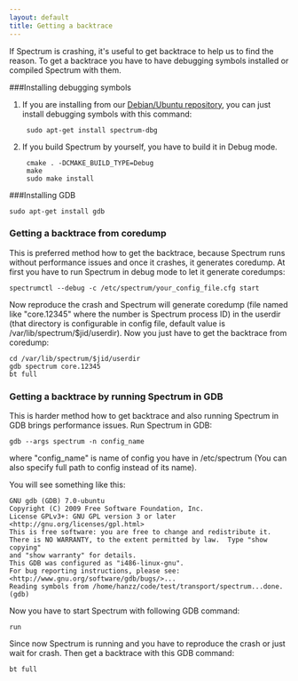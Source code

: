 ```yaml
---
layout: default
title: Getting a backtrace
---
```


If Spectrum is crashing, it's useful to get backtrace to help us to find the reason. To get
a backtrace you have to have debugging symbols installed or compiled Spectrum with them.

###Installing debugging symbols
1. If you are installing from our [Debian/Ubuntu repository](debian-ubuntu-installation.html), you can just install debugging symbols
with this command:

		sudo apt-get install spectrum-dbg

2. If you build Spectrum by yourself, you have to build it in Debug mode.

		cmake . -DCMAKE_BUILD_TYPE=Debug
		make
		sudo make install

###Installing GDB

	sudo apt-get install gdb

### Getting a backtrace from coredump
This is preferred method how to get the backtrace, because Spectrum runs without performance issues and once it crashes, it generates coredump.
At first you have to run Spectrum in debug mode to let it generate coredumps:

	spectrumctl --debug -c /etc/spectrum/your_config_file.cfg start

Now reproduce the crash and Spectrum will generate coredump (file named like "core.12345" where the number is Spectrum process ID) in the userdir (that directory is configurable in config file, default
value is /var/lib/spectrum/$jid/userdir). Now you just have to get the backtrace from coredump:

	cd /var/lib/spectrum/$jid/userdir
	gdb spectrum core.12345
	bt full

### Getting a backtrace by running Spectrum in GDB
This is harder method how to get backtrace and also running Spectrum in GDB brings performance issues. Run Spectrum in GDB:

	gdb --args spectrum -n config_name

where "config_name" is name of config you have in /etc/spectrum (You can also specify full path to config instead of its name).

You will see something like this:

	GNU gdb (GDB) 7.0-ubuntu
	Copyright (C) 2009 Free Software Foundation, Inc.
	License GPLv3+: GNU GPL version 3 or later <http://gnu.org/licenses/gpl.html>
	This is free software: you are free to change and redistribute it.
	There is NO WARRANTY, to the extent permitted by law.  Type "show copying"
	and "show warranty" for details.
	This GDB was configured as "i486-linux-gnu".
	For bug reporting instructions, please see:
	<http://www.gnu.org/software/gdb/bugs/>...
	Reading symbols from /home/hanzz/code/test/transport/spectrum...done.
	(gdb)

Now you have to start Spectrum with following GDB command:

	run

Since now Spectrum is running and you have to reproduce the crash or just wait for crash. Then get a backtrace with this GDB command:

	bt full
